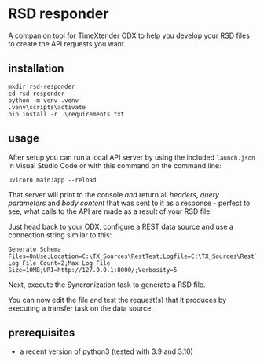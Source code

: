# RSD responder

A companion tool for TimeXtender ODX to help you develop your RSD files to create the API requests you want.

## installation

```
mkdir rsd-responder
cd rsd-responder
python -m venv .venv
.venv\scripts\activate
pip install -r .\requirements.txt
```

## usage

After setup you can run a local API server by using the included `launch.json` in Visual Studio Code or with this command on the command line:
```
uvicorn main:app --reload
```

That server will print to the console *and* return all *headers*, *query parameters* and *body content* that was sent to it as a response - perfect to see, what calls to the API are made as a result of your RSD file!

Just head back to your ODX, configure a REST data source and use a connection string similar to this:
```
Generate Schema Files=OnUse;Location=C:\TX_Sources\RestTest;Logfile=C:\TX_Sources\RestTest;Max Log File Count=2;Max Log File Size=10MB;URI=http://127.0.0.1:8000/;Verbosity=5
```

Next, execute the Syncronization task to generate a RSD file.

You can now edit the file and test the request(s) that it produces by executing a transfer task on the data source.

## prerequisites

- a recent version of python3 (tested with 3.9 and 3.10)
